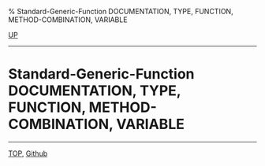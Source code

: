 % Standard-Generic-Function DOCUMENTATION, TYPE, FUNCTION, METHOD-COMBINATION, VARIABLE

[UP](25.2.html)  

---

# Standard-Generic-Function **DOCUMENTATION, TYPE, FUNCTION, METHOD-COMBINATION, VARIABLE**




---
[TOP](index.html),  [Github](https://github.com/nptcl/npt-japanese)


